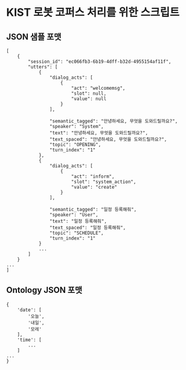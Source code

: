 # KIST 로봇 코퍼스 처리를 위한 스크립트

## JSON 샘플 포맷

    [
        {
            "session_id": "ec066fb3-6b19-4dff-b32d-4955154af11f",
            "utters": [
                {
                    "dialog_acts": [
                        {
                            "act": "welcomemsg",
                            "slot": null,
                            "value": null
                        }
                    ],
                    
                    "semantic_tagged": "안녕하세요, 무엇을 도와드릴까요?",
                    "speaker": "System",
                    "text": "안녕하세요, 무엇을 도와드릴까요?",
                    "text_spaced": "안녕하세요, 무엇을 도와드릴까요?",
                    "topic": "OPENING",
                    "turn_index": "1"
                },
                {
                    "dialog_acts": [
                        {
                            "act": "inform",
                            "slot": "system_action",
                            "value": "create"
                        }
                    ],
                   
                    "semantic_tagged": "일정 등록해줘",
                    "speaker": "User",
                    "text": "일정 등록해줘",
                    "text_spaced": "일정 등록해줘",
                    "topic": "SCHEDULE",
                    "turn_index": "1"
                }
                ...
            ]
        }
    ...
    ]
  
## Ontology JSON 포맷
    {
        'date': [
            '오늘',
            '내일',
            '모레'
        ],
        'time': [
            ...
        ]
    ...
    }
      